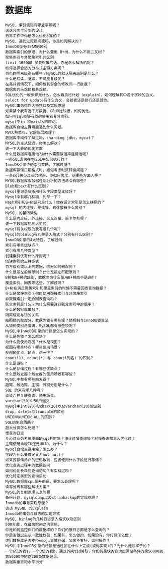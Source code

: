 # 数据库
    MySQL 索引使用有哪些事项呢？
    说说分库与分表的设计
    日常工作中你是怎么优化SQL的？
    MySQL 遇到过死锁问题吗，你是如何解决的？
    InnoDB与MyISAM的区别
    数据库索引的原理，为什么要用 B+树，为什么不用二叉树？
    聚集索引与非聚集索引的区别
    limit 100000 加载很慢的话，你是怎么解决的呢？
    如何选择合适的分布式主键方案呢？
    事务的隔离级别有哪些？MySQL的默认隔离级别是什么？
    什么是幻读，脏读，不可重复读呢？
    在高并发情况下，如何做到安全的修改同一行数据？
    数据库的乐观锁和悲观锁。
    SQL优化的一般步骤是什么，怎么看执行计划（explain），如何理解其中各个字段的含义。
    select for update有什么含义，会锁表还是锁行还是其他。
    MySQL事务得四大特性以及实现原理
    如果某个表有近千万数据，CRUD比较慢，如何优化。
    如何写sql能够有效的使用到复合索引。
    mysql中in 和exists的区别。
    数据库自增主键可能遇到什么问题。
    MVCC熟悉吗，它的底层原理？
    数据库中间件了解过吗，sharding jdbc，mycat？
    MYSQL的主从延迟，你怎么解决？
    说一下大表的优化方案
    什么是数据库连接池?为什么需要数据库连接池呢?
    一条SQL语句在MySQL中如何执行的？
    InnoDB引擎中的索引策略，了解过吗？
    数据库存储日期格式时，如何考虑时区转换问题？
    一条sql执行过长的时间，你如何优化，从哪些方面入手？
    MYSQL数据库服务器性能分析的方法命令有哪些?
    Blob和text有什么区别？
    mysql里记录货币用什么字段类型比较好？
    Mysql中有哪几种锁，列举一下？
    Hash索引和B+树区别是什么？你在设计索引是怎么抉择的？
    mysql 的内连接、左连接、右连接有什么区别？
    MySQL 的基础架构
    什么是内连接、外连接、交叉连接、笛卡尔积呢？
    说一下数据库的三大范式
    mysql有关权限的表有哪几个呢？
    Mysql的binlog有几种录入格式？分别有什么区别？
    InnoDB引擎的4大特性，了解过吗
    索引有哪些优缺点？
    索引有哪几种类型？
    创建索引优有什么原则呢？
    创建索引的三种方式
    百万级别或以上的数据，你是如何删除的？
    什么是最左前缀原则？什么是最左匹配原则？
    B树和B+树的区别，数据库为什么使用B+树而不是B树？
    覆盖索引、回表等这些，了解过吗？
    B+树在满足聚簇索引和覆盖索引的时候不需要回表查询数据？
    什么是聚簇索引？何时使用聚簇索引与非聚簇索引
    非聚簇索引一定会回表查询吗？
    联合索引是什么？为什么需要注意联合索引中的顺序？
    什么是数据库事务？
    隔离级别与锁的关系
    按照锁的粒度分，数据库锁有哪些呢？锁机制与InnoDB锁算法
    从锁的类别角度讲，MySQL都有哪些锁呢？
    MySQL中InnoDB引擎的行锁是怎么实现的？
    什么是死锁？怎么解决？
    为什么要使用视图？什么是视图？
    视图有哪些特点？哪些使用场景？
    视图的优点，缺点，讲一下？
    count(1)、count(*) 与 count(列名) 的区别？
    什么是游标？
    什么是存储过程？有哪些优缺点？
    什么是触发器？触发器的使用场景有哪些？
    MySQL中都有哪些触发器？
    超键、候选键、主键、外键分别是什么？
    SQL 约束有哪几种呢？
    谈谈六种关联查询，使用场景。
    varchar(50)中50的涵义
    mysql中int(20)和char(20)以及varchar(20)的区别
    drop、delete与truncate的区别
    UNION与UNION ALL的区别？
    SQL的生命周期？
    超大分页怎么处理？
    慢查询日志
    关心过业务系统里面的sql耗时吗？统计过慢查询吗？对慢查询都怎么优化过？
    主键使用自增ID还是UUID，为什么？
    mysql自增主键用完了怎么办？
    字段为什么要求定义为not null？
    如果要存储用户的密码散列，应该使用什么字段进行存储？
    优化查询过程中的数据访问
    如何优化长难的查询语句？有实战过吗？
    优化特定类型的查询语句
    MySQL数据库cpu飙升的话，要怎么处理呢？
    读写分离有哪些解决方案？
    MySQL的复制原理以及流程
    备份计划，mysqldump以及xtranbackup的实现原理？
    Innodb的事务实现原理？
    谈谈 MySQL 的Explain
    Innodb的事务与日志的实现方式
    MySQL binlog的几种日志录入格式以及区别
    500台db，在最快时间之内重启。
    你是如何监控你们的数据库的？你们的慢日志都是怎么查询的？
    你是否做过主从一致性校验，如果有，怎么做的，如果没有，你打算怎么做？
    你们数据库是否支持emoji表情存储，如果不支持，如何操作？
    MySQL中InnoDB引擎的行锁是通过加在什么上完成(或称实现)的？为什么是这样子的？
    一个6亿的表a，一个3亿的表b，通过外间tid关联，你如何最快的查询出满足条件的第50000到第50200中的这200条数据记录。
    数据库垂直和水平拆分